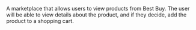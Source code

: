 A marketplace that allows users to view products from Best Buy. The user will be able to view details about the product, and if they decide, add the product to a shopping cart.
